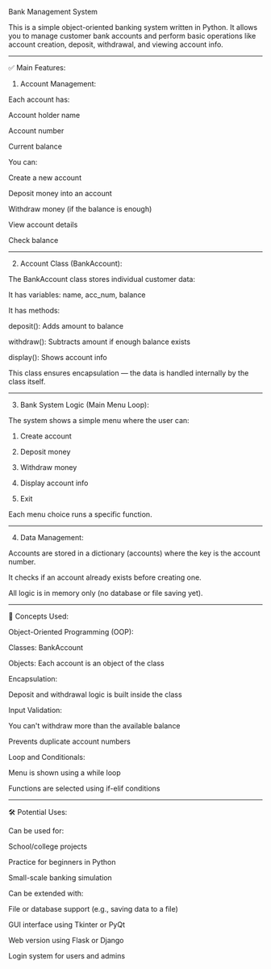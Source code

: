 Bank Management System

This is a simple object-oriented banking system written in Python. It allows you to manage customer bank accounts and perform basic operations like account creation, deposit, withdrawal, and viewing account info.


---

✅ Main Features:

1. Account Management:

Each account has:

Account holder name

Account number

Current balance


You can:

Create a new account

Deposit money into an account

Withdraw money (if the balance is enough)

View account details

Check balance



---

2. Account Class (BankAccount):

The BankAccount class stores individual customer data:

It has variables: name, acc_num, balance

It has methods:

deposit(): Adds amount to balance

withdraw(): Subtracts amount if enough balance exists

display(): Shows account info



This class ensures encapsulation — the data is handled internally by the class itself.


---

3. Bank System Logic (Main Menu Loop):

The system shows a simple menu where the user can:

1. Create account


2. Deposit money


3. Withdraw money


4. Display account info


5. Exit



Each menu choice runs a specific function.


---

4. Data Management:

Accounts are stored in a dictionary (accounts) where the key is the account number.

It checks if an account already exists before creating one.

All logic is in memory only (no database or file saving yet).



---

🧠 Concepts Used:

Object-Oriented Programming (OOP):

Classes: BankAccount

Objects: Each account is an object of the class


Encapsulation:

Deposit and withdrawal logic is built inside the class


Input Validation:

You can't withdraw more than the available balance

Prevents duplicate account numbers


Loop and Conditionals:

Menu is shown using a while loop

Functions are selected using if-elif conditions




---

🛠️ Potential Uses:

Can be used for:

School/college projects

Practice for beginners in Python

Small-scale banking simulation



Can be extended with:

File or database support (e.g., saving data to a file)

GUI interface using Tkinter or PyQt

Web version using Flask or Django

Login system for users and admins
